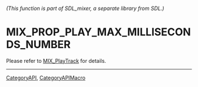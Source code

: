 ###### (This function is part of SDL_mixer, a separate library from SDL.)
# MIX_PROP_PLAY_MAX_MILLISECONDS_NUMBER

Please refer to [MIX_PlayTrack](MIX_PlayTrack) for details.

----
[CategoryAPI](CategoryAPI), [CategoryAPIMacro](CategoryAPIMacro)

